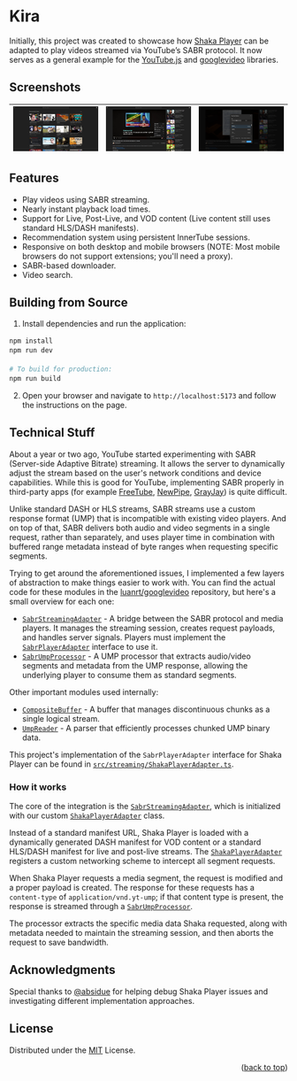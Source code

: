 # Kira

Initially, this project was created to showcase how [Shaka Player][shaka] can be adapted to play videos streamed via YouTube’s SABR protocol. It now serves as a general example for the [YouTube.js][youtubeijs] and [googlevideo][googlevideo] libraries.

## Screenshots

| [![Kira's home page.](screenshots/home-page.png "Home page")](screenshots/home-page.png) | [![Kira's watch page.](screenshots/watch-page.png "Watch page")](screenshots/watch-page.png) | [![Kira's downloader dialog.](screenshots/downloader.png "Downloader")](screenshots/downloader.png) |
| ---------------------------------------------------------------- | -------------------------------------------------------------------- | ------------------------------------------------------------------------ |

## Features

* Play videos using SABR streaming.
* Nearly instant playback load times.
* Support for Live, Post-Live, and VOD content (Live content still uses standard HLS/DASH manifests).
* Recommendation system using persistent InnerTube sessions.
* Responsive on both desktop and mobile browsers (NOTE: Most mobile browsers do not support extensions; you'll need a proxy).
* SABR-based downloader.
* Video search.

## Building from Source

1. Install dependencies and run the application:
```bash
npm install
npm run dev

# To build for production:
npm run build
```

2. Open your browser and navigate to `http://localhost:5173` and follow the instructions on the page.

## Technical Stuff

About a year or two ago, YouTube started experimenting with SABR (Server-side Adaptive Bitrate) streaming. It allows the server to dynamically adjust the stream based on the user's network conditions and device capabilities. While this is good for YouTube, implementing SABR properly in third-party apps (for example [FreeTube][freetube], [NewPipe][newpipe], [GrayJay][grayjay]) is quite difficult.

Unlike standard DASH or HLS streams, SABR streams use a custom response format (UMP) that is incompatible with existing video players. And on top of that, SABR delivers both audio and video segments in a single request, rather than separately, and uses player time in combination with buffered range metadata instead of byte ranges when requesting specific segments.

Trying to get around the aforementioned issues, I implemented a few layers of abstraction to make things easier to work with. You can find the actual code for these modules in the [luanrt/googlevideo][googlevideo] repository, but here's a small overview for each one:

* [`SabrStreamingAdapter`][sabrstreamingadapter] - A bridge between the SABR protocol and media players. It manages the streaming session, creates request payloads, and handles server signals. Players must implement the [`SabrPlayerAdapter`][sabrplayeradapter] interface to use it.
* [`SabrUmpProcessor`][sabrumpprocessor] - A UMP processor that extracts audio/video segments and metadata from the UMP response, allowing the underlying player to consume them as standard segments.

Other important modules used internally:
* [`CompositeBuffer`][compositebuffer] - A buffer that manages discontinuous chunks as a single logical stream.
* [`UmpReader`][umpreader] - A parser that efficiently processes chunked UMP binary data.

This project's implementation of the `SabrPlayerAdapter` interface for Shaka Player can be found in [`src/streaming/ShakaPlayerAdapter.ts`][shakaplayeradapter].

### How it works
The core of the integration is the [`SabrStreamingAdapter`][sabrstreamingadapter], which is initialized with our custom [`ShakaPlayerAdapter`][shakaplayeradapter] class.

Instead of a standard manifest URL, Shaka Player is loaded with a dynamically generated DASH manifest for VOD content or a standard HLS/DASH manifest for live and post-live streams. The [`ShakaPlayerAdapter`][shakaplayeradapter] registers a custom networking scheme to intercept all segment requests.

When Shaka Player requests a media segment, the request is modified and a proper payload is created. The response for these requests has a `content-type` of `application/vnd.yt-ump`; if that content type is present, the response is streamed through a [`SabrUmpProcessor`][sabrumpprocessor].

The processor extracts the specific media data Shaka requested, along with metadata needed to maintain the streaming session, and then aborts the request to save bandwidth.


## Acknowledgments
Special thanks to [@absidue](https://github.com/absidue) for helping debug Shaka Player issues and investigating different implementation approaches.

## License
Distributed under the [MIT](./LICENSE) License.

<p align="right">
(<a href="#top">back to top</a>)
</p>

<!-- Reference links to keep this from getting too messy. -->
[shaka]: https://shaka-player-demo.appspot.com/
[screenshot]: https://github.com/user-attachments/assets/a415b993-aeef-4dea-83ae-1ee2fb7efdb2
[node]: https://nodejs.org/
[deno]: https://deno.com/
[freetube]: https://freetubeapp.io/
[newpipe]: https://newpipe.net/
[grayjay]: https://grayjay.app/
[googlevideo]: https://www.github.com/LuanRT/googlevideo
[youtubeijs]: https://github.com/LuanRT/youtube.js
[sabrstreamingadapter]: https://github.com/LuanRT/googlevideo/blob/main/src/core/SabrStreamingAdapter.ts
[sabrplayeradapter]: https://github.com/LuanRT/googlevideo/blob/main/src/types/sabrStreamingAdapterTypes.ts#L81-L93
[sabrumpprocessor]: https://github.com/LuanRT/googlevideo/blob/main/src/core/SabrUmpProcessor.ts
[compositebuffer]: https://github.com/LuanRT/googlevideo/blob/main/src/core/CompositeBuffer.ts
[umpreader]: https://github.com/LuanRT/googlevideo/blob/main/src/core/UmpReader.ts
[shakaplayeradapter]: src/streaming/ShakaPlayerAdapter.ts
